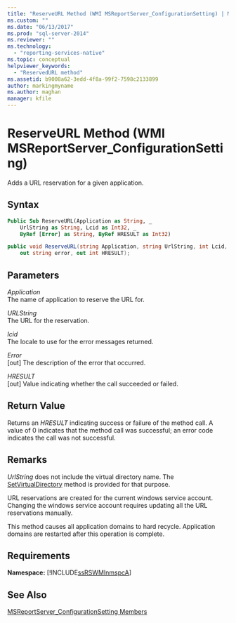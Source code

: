 ```yaml
---
title: "ReserveURL Method (WMI MSReportServer_ConfigurationSetting) | Microsoft Docs"
ms.custom: ""
ms.date: "06/13/2017"
ms.prod: "sql-server-2014"
ms.reviewer: ""
ms.technology: 
  - "reporting-services-native"
ms.topic: conceptual
helpviewer_keywords: 
  - "ReservedURL method"
ms.assetid: b9008a62-3edd-4f8a-99f2-7598c2133899
author: markingmyname
ms.author: maghan
manager: kfile
---
```

# ReserveURL Method (WMI MSReportServer_ConfigurationSetting)
  Adds a URL reservation for a given application.  
  
## Syntax  
  
```vb  
Public Sub ReserveURL(Application as String, _  
    UrlString as String, Lcid as Int32, _   
    ByRef [Error] as String, ByRef HRESULT as Int32)  
```  
  
```csharp  
public void ReserveURL(string Application, string UrlString, int Lcid,   
    out string error, out int HRESULT);  
```  
  
## Parameters  
 *Application*  
 The name of application to reserve the URL for.  
  
 *URLString*  
 The URL for the reservation.  
  
 *lcid*  
 The locale to use for the error messages returned.  
  
 *Error*  
 [out] The description of the error that occurred.  
  
 *HRESULT*  
 [out] Value indicating whether the call succeeded or failed.  
  
## Return Value  
 Returns an *HRESULT* indicating success or failure of the method call. A value of 0 indicates that the method call was successful; an error code indicates the call was not successful.  
  
## Remarks  
 *UrlString* does not include the virtual directory name. The [SetVirtualDirectory](configurationsetting-method-setvirtualdirectory.md) method is provided for that purpose.  
  
 URL reservations are created for the current windows service account. Changing the windows service account requires updating all the URL reservations manually.  
  
 This method causes all application domains to hard recycle. Application domains are restarted after this operation is complete.  
  
## Requirements  
 **Namespace:** [!INCLUDE[ssRSWMInmspcA](../../includes/ssrswminmspca-md.md)]  
  
## See Also  
 [MSReportServer_ConfigurationSetting Members](msreportserver-configurationsetting-members.md)  
  
  
